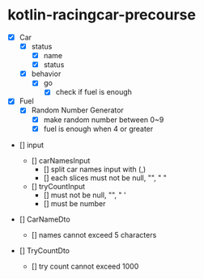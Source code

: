 # kotlin-racingcar-precourse

- [x] Car
    - [x] status
        - [x] name
        - [x] status
    - [x] behavior
        - [x] go
            - [x] check if fuel is enough
- [x] Fuel
    - [x] Random Number Generator
        - [x] make random number between 0~9
        - [x] fuel is enough when 4 or greater

- [] input
    - [] carNamesInput
        - [] split car names input with (,)
        - [] each slices must not be null, "", " "
    - [] tryCountInput
        - [] must not be null, "", " '
        - [] must be number

- [] CarNameDto
    - [] names cannot exceed 5 characters
- [] TryCountDto
    - [] try count cannot exceed 1000